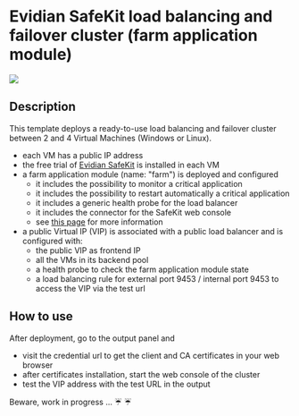 # Evidian SafeKit load balancing and failover cluster (farm application module)

<a href="https://portal.azure.com/#create/Microsoft.Template/uri/https%3A%2F%2Fraw.githubusercontent.com%2Fd6p%2Fazure-quickstart-templates%2Fsafekit-cluster-farm%2Fsafekit-cluster-farm%2Fazuredeploy.json" target="_blank">
    <img src="http://azuredeploy.net/deploybutton.png"/>
</a>

## Description
This template deploys a ready-to-use load balancing and failover cluster between 2 and 4 Virtual Machines (Windows or Linux).

+ each VM has a public IP address
+ the free trial of <a href="https://www.evidian.com/products/high-availability-software-for-application-clustering/">Evidian SafeKit</a> is installed in each VM
+ a farm application module (name: "farm") is deployed and configured 
  + it includes the possibility to monitor a critical application
  + it includes the possibility to restart automatically a critical application
  + it includes a generic health probe for the load balancer
  + it includes the connector for the SafeKit web console
  + see <a href="https://www.evidian.com/products/high-availability-software-for-application-clustering/network-load-balancing-cluster/">this page</a> for more information
+ a public Virtual IP (VIP) is associated with a public load balancer and is configured with:
  +	the public VIP as frontend IP
  +	all the VMs in its backend pool
  + a health probe to check the farm application module state
  + a load balancing rule for external port 9453 / internal port 9453 to access the VIP via the test url

## How to use
After deployment, go to the output panel and
+ visit the credential url to get the client and CA certificates in your web browser 
+ after certificates installation, start the web console of the cluster
+ test the VIP address with the test URL in the output


Beware, work in progress ... :umbrella: :umbrella:
